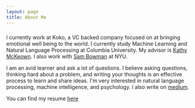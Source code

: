 ```yaml
---
layout: page
title: About Me
---
```



### 


I currently work at Koko, a VC backed company focused on at bringing emotional well being to the world. I currently study Machine Learning and Natural Language Processing at Columbia University. My advisor is [Kathy McKeown](http://www.cs.columbia.edu/~kathy/). I also work with [Sam Bowman](https://www.nyu.edu/projects/bowman/) at NYU. 

I am an avid learner and ask a lot of questions. I believe asking questions, thinking hard about a problem, and writing your thoughts is an effective process to learn and share ideas. I'm very interested in natural language processing, machine intelligence, and psychology. I also write on [medium](https://medium.com/@rtotheohan).


You can find my resume [here]({{site.baseurl}}public/resume.pdf)

